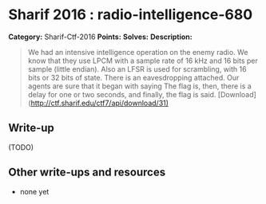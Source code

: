 # Sharif 2016 : radio-intelligence-680

**Category:** Sharif-Ctf-2016
**Points:** 
**Solves:** 
**Description:**

> We had an intensive intelligence operation on the enemy radio. We know that they use LPCM with a sample rate of 16 kHz and 16 bits per sample (little endian). Also an LFSR is used for scrambling, with 16 bits or 32 bits of state.  There is an eavesdropping attached. Our agents are sure that it began with saying The flag is, then, there is a delay for one or two seconds, and finally, the flag is said. [Download](<http://ctf.sharif.edu/ctf7/api/download/31)>


## Write-up

(TODO)

## Other write-ups and resources

* none yet

